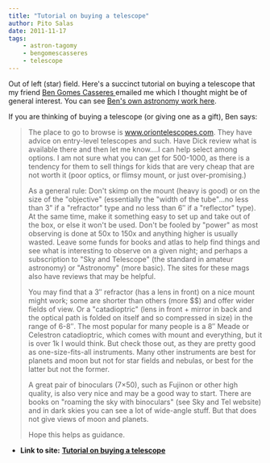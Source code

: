 ```yaml
---
title: "Tutorial on buying a telescope"
author: Pito Salas
date: 2011-11-17
tags:
    - astron-tagomy
    - bengomescasseres
    - telescope
---
```




Out of left (star) field. Here's a succinct tutorial on buying a telescope
that my friend [Ben Gomes Casseres
](<http://www.linkedin.com/profile/view?id=2741471&authType=name&authToken=8vju&locale=en_US&pvs=pp&trk=ppro_viewmore>)emailed
me which I thought might be of general interest. You can see [Ben's own
astronomy work here](<http://www.alliancestrategy.com/Astro>).

If you are thinking of buying a telescope (or giving one as a gift), Ben says:

> The place to go to browse is www.oriontelescopes.com. They have advice on
> entry-level telescopes and such. Have Dick review what is available there
> and then let me know….I can help select among options. I am not sure what
> you can get for 500-1000, as there is a tendency for them to sell things for
> kids that are very cheap that are not worth it (poor optics, or flimsy
> mount, or just over-promising.)
>
> As a general rule: Don't skimp on the mount (heavy is good) or on the size
> of the "objective" (essentially the "width of the tube"…no less than 3" if a
> "refractor" type and no less than 6″ if a "reflector" type). At the same
> time, make it something easy to set up and take out of the box, or else it
> won't be used. Don't be fooled by "power" as most observing is done at 50x
> to 150x and anything higher is usually wasted. Leave some funds for books
> and atlas to help find things and see what is interesting to observe on a
> given night; and perhaps a subscription to "Sky and Telescope" (the standard
> in amateur astronomy) or "Astronomy" (more basic). The sites for these mags
> also have reviews that may be helpful.
>
> You may find that a 3″ refractor (has a lens in front) on a nice mount might
> work; some are shorter than others (more $$) and offer wider fields of view.
> Or a "catadioptric" (lens in front + mirror in back and the optical path is
> folded on itself and so compressed in size) in the range of 6-8″. The most
> popular for many people is a 8″ Meade or Celestron catadioptric, which comes
> with mount and everything, but it is over 1k I would think. But check those
> out, as they are pretty good as one-size-fits-all instruments. Many other
> instruments are best for planets and moon but not for star fields and
> nebulas, or best for the latter but not the former.
>
> A great pair of binoculars (7×50), such as Fujinon or other high quality, is
> also very nice and may be a good way to start. There are books on "roaming
> the sky with binoculars" (see Sky and Tel website) and in dark skies you can
> see a lot of wide-angle stuff. But that does not give views of moon and
> planets.
>
> Hope this helps as guidance.


* **Link to site:** **[Tutorial on buying a telescope](None)**
